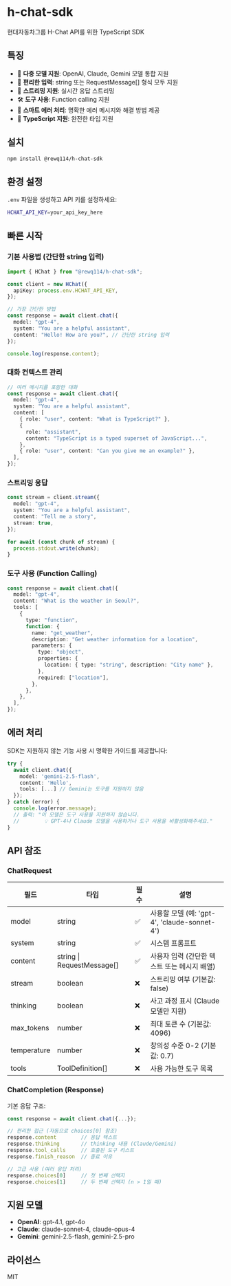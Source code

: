 # h-chat-sdk

현대자동차그룹 H-Chat API를 위한 TypeScript SDK

## 특징

- 🚀 **다중 모델 지원**: OpenAI, Claude, Gemini 모델 통합 지원
- 💬 **편리한 입력**: string 또는 RequestMessage[] 형식 모두 지원
- 🔄 **스트리밍 지원**: 실시간 응답 스트리밍
- 🛠️ **도구 사용**: Function calling 지원
- 🎯 **스마트 에러 처리**: 명확한 에러 메시지와 해결 방법 제공
- 📝 **TypeScript 지원**: 완전한 타입 지원

## 설치

```bash
npm install @rewq114/h-chat-sdk
```

## 환경 설정

`.env` 파일을 생성하고 API 키를 설정하세요:

```bash
HCHAT_API_KEY=your_api_key_here
```

## 빠른 시작

### 기본 사용법 (간단한 string 입력)

```typescript
import { HChat } from "@rewq114/h-chat-sdk";

const client = new HChat({
  apiKey: process.env.HCHAT_API_KEY,
});

// 가장 간단한 방법
const response = await client.chat({
  model: "gpt-4",
  system: "You are a helpful assistant",
  content: "Hello! How are you?", // 간단한 string 입력
});

console.log(response.content);
```

### 대화 컨텍스트 관리

```typescript
// 여러 메시지를 포함한 대화
const response = await client.chat({
  model: "gpt-4",
  system: "You are a helpful assistant",
  content: [
    { role: "user", content: "What is TypeScript?" },
    {
      role: "assistant",
      content: "TypeScript is a typed superset of JavaScript...",
    },
    { role: "user", content: "Can you give me an example?" },
  ],
});
```

### 스트리밍 응답

```typescript
const stream = client.stream({
  model: "gpt-4",
  system: "You are a helpful assistant",
  content: "Tell me a story",
  stream: true,
});

for await (const chunk of stream) {
  process.stdout.write(chunk);
}
```

### 도구 사용 (Function Calling)

```typescript
const response = await client.chat({
  model: "gpt-4",
  content: "What is the weather in Seoul?",
  tools: [
    {
      type: "function",
      function: {
        name: "get_weather",
        description: "Get weather information for a location",
        parameters: {
          type: "object",
          properties: {
            location: { type: "string", description: "City name" },
          },
          required: ["location"],
        },
      },
    },
  ],
});
```

## 에러 처리

SDK는 지원하지 않는 기능 사용 시 명확한 가이드를 제공합니다:

```typescript
try {
  await client.chat({
    model: 'gemini-2.5-flash',
    content: 'Hello',
    tools: [...] // Gemini는 도구를 지원하지 않음
  });
} catch (error) {
  console.log(error.message);
  // 출력: "이 모델은 도구 사용을 지원하지 않습니다.
  //        💡 GPT-4나 Claude 모델을 사용하거나 도구 사용을 비활성화해주세요."
}
```

## API 참조

### ChatRequest

| 필드        | 타입                       | 필수 | 설명                                         |
| ----------- | -------------------------- | ---- | -------------------------------------------- |
| model       | string                     | ✅   | 사용할 모델 (예: 'gpt-4', 'claude-sonnet-4') |
| system      | string                     | ✅   | 시스템 프롬프트                              |
| content     | string \| RequestMessage[] | ✅   | 사용자 입력 (간단한 텍스트 또는 메시지 배열) |
| stream      | boolean                    | ❌   | 스트리밍 여부 (기본값: false)                |
| thinking    | boolean                    | ❌   | 사고 과정 표시 (Claude 모델만 지원)          |
| max_tokens  | number                     | ❌   | 최대 토큰 수 (기본값: 4096)                  |
| temperature | number                     | ❌   | 창의성 수준 0-2 (기본값: 0.7)                |
| tools       | ToolDefinition[]           | ❌   | 사용 가능한 도구 목록                        |

### ChatCompletion (Response)

기본 응답 구조:

```typescript
const response = await client.chat({...});

// 편리한 접근 (자동으로 choices[0] 참조)
response.content        // 응답 텍스트
response.thinking       // thinking 내용 (Claude/Gemini)
response.tool_calls     // 호출된 도구 리스트
response.finish_reason  // 종료 이유

// 고급 사용 (여러 응답 처리)
response.choices[0]     // 첫 번째 선택지
response.choices[1]     // 두 번째 선택지 (n > 1일 때)
```

## 지원 모델

- **OpenAI**: gpt-4.1, gpt-4o
- **Claude**: claude-sonnet-4, claude-opus-4
- **Gemini**: gemini-2.5-flash, gemini-2.5-pro

## 라이선스

MIT
